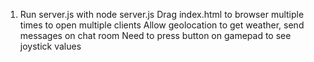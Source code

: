 1. Run server.js with node server.js 
Drag index.html to browser multiple times to open multiple clients
Allow geolocation to get weather, send messages on chat room
Need to press button on gamepad to see joystick values
